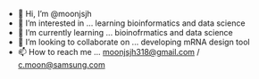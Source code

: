 - 👋 Hi, I’m @moonjsjh
- 👀 I’m interested in ... learning bioinformatics and data science 
- 🌱 I’m currently learning ... bioinofrmatics and data science 
- 💞️ I’m looking to collaborate on ... developing mRNA design tool
- 📫 How to reach me ... moonjsjh318@gmail.com / c.moon@samsung.com

<!---
moonjsjh/moonjsjh is a ✨ special ✨ repository because its `README.md` (this file) appears on your GitHub profile.
You can click the Preview link to take a look at your changes.
--->
